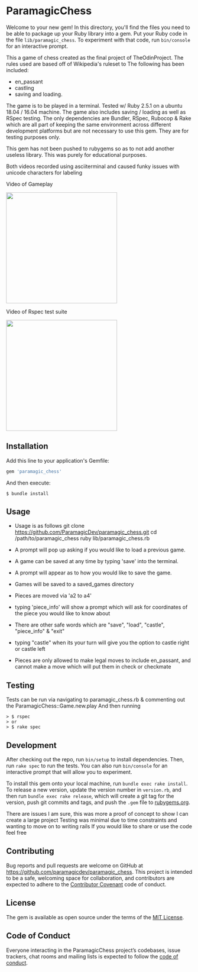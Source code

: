 # ParamagicChess

Welcome to your new gem! In this directory, you'll find the files you need to be able to package up your Ruby library into a gem. Put your Ruby code in the file `lib/paramagic_chess`. To experiment with that code, run `bin/console` for an interactive prompt.

This a game of chess created as the final project of TheOdinProject. The rules used are based off of Wikipedia's ruleset to
The following has been included:
* en_passant
* castling
* saving and loading. 

The game is to be played in a terminal. Tested w/ Ruby 2.5.1 on a ubuntu 18.04 / 16.04 machine.
The game also includes saving / loading as well as RSpec testing. The only dependencies are 
Bundler, RSpec, Rubocop & Rake which are all part of keeping the same environment across different development platforms but are not necessary to use this gem. They are for testing purposes only.

This gem has not been pushed to rubygems so as to not add another useless library. This was purely for educational purposes.

<p> Both videos recorded using asciiterminal and caused funky issues with unicode characters for labeling </p>

<p> Video of Gameplay </p>
<a href="https://asciinema.org/a/203858?speed=2" target="_blank"><img src="https://asciinema.org/a/203858.png" width="300" height="300"/></a>

<p> Video of Rspec test suite </p>
<a href="https://asciinema.org/a/203857?speed=2" target="_blank"><img src="https://asciinema.org/a/203857.png" width="300" height="300" /></a>

## Installation

Add this line to your application's Gemfile:

```ruby
gem 'paramagic_chess'
```

And then execute:

    $ bundle install

## Usage

* Usage is as follows
      git clone https://github.com/ParamagicDev/paramagic_chess.git
      cd /path/to/paramagic_chess
      ruby lib/paramagic_chess.rb

* A prompt will pop up asking if you would like to load a previous game.
* A game can be saved at any time by typing 'save' into the terminal.
* A prompt will appear as to how you would like to save the game. 
* Games will be saved to a saved_games directory

* Pieces are moved via 'a2 to a4'
* typing 'piece_info' will show a prompt which will ask for coordinates of the piece you would like to know about
* There are other safe words which are "save", "load", "castle", "piece_info" & "exit"
* typing "castle" when its your turn will give you the option to castle right or castle left
* Pieces are only allowed to make legal moves to include en_passant, and cannot make a move which will put them in check or checkmate

## Testing
Tests can be run via navigating to paramagic_chess.rb & commenting out the ParamagicChess::Game.new.play
And then running 

    > $ rspec 
    > or 
    > $ rake spec

## Development

After checking out the repo, run `bin/setup` to install dependencies. Then, run `rake spec` to run the tests. You can also run `bin/console` for an interactive prompt that will allow you to experiment.

To install this gem onto your local machine, run `bundle exec rake install`. To release a new version, update the version number in `version.rb`, and then run `bundle exec rake release`, which will create a git tag for the version, push git commits and tags, and push the `.gem` file to [rubygems.org](https://rubygems.org).

There are issues I am sure, this was more a proof of concept to show I can create a large project
Testing was minimal due to time constraints and wanting to move on to writing rails
If you would like to share or use the code feel free

## Contributing

Bug reports and pull requests are welcome on GitHub at https://github.com/paramagicdev/paramagic_chess. This project is intended to be a safe, welcoming space for collaboration, and contributors are expected to adhere to the [Contributor Covenant](http://contributor-covenant.org) code of conduct.

## License

The gem is available as open source under the terms of the [MIT License](https://opensource.org/licenses/MIT).

## Code of Conduct

Everyone interacting in the ParamagicChess project’s codebases, issue trackers, chat rooms and mailing lists is expected to follow the [code of conduct](https://github.com/[USERNAME]/paramagic_chess/blob/master/CODE_OF_CONDUCT.md).
